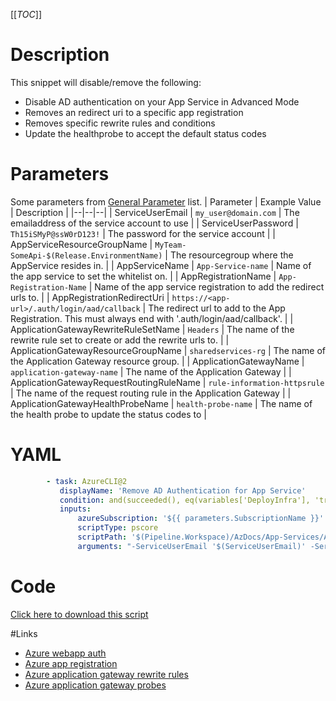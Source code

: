 [[_TOC_]]

# Description

This snippet will disable/remove the following:

- Disable AD authentication on your App Service in Advanced Mode
- Removes an redirect uri to a specific app registration
- Removes specific rewrite rules and conditions
- Update the healthprobe to accept the default status codes

# Parameters

Some parameters from [General Parameter](/Azure/Azure-CLI-Snippets) list.
| Parameter | Example Value | Description |
|--|--|--|
| ServiceUserEmail | `my_user@domain.com` | The emailaddress of the service account to use |
| ServiceUserPassword | `Th15iSMyP@ssW0rD123!` | The password for the service account |
| AppServiceResourceGroupName | `MyTeam-SomeApi-$(Release.EnvironmentName)` | The resourcegroup where the AppService resides in. |
| AppServiceName | `App-Service-name` | Name of the app service to set the whitelist on. |
| AppRegistrationName | `App-Registration-Name` | Name of the app service registration to add the redirect urls to. |
| AppRegistrationRedirectUri | `https://<app-url>/.auth/login/aad/callback` | The redirect url to add to the App Registration. This must always end with '.auth/login/aad/callback'. |
| ApplicationGatewayRewriteRuleSetName | `Headers` | The name of the rewrite rule set to create or add the rewrite urls to. |
| ApplicationGatewayResourceGroupName | `sharedservices-rg` | The name of the Application Gateway resource group. |
| ApplicationGatewayName | `application-gateway-name` | The name of the Application Gateway |
| ApplicationGatewayRequestRoutingRuleName | `rule-information-httpsrule` | The name of the request routing rule in the Application Gateway |
| ApplicationGatewayHealthProbeName | `health-probe-name` | The name of the health probe to update the status codes to |

# YAML

```yaml
        - task: AzureCLI@2
           displayName: 'Remove AD Authentication for App Service'
           condition: and(succeeded(), eq(variables['DeployInfra'], 'true'))
           inputs:
               azureSubscription: '${{ parameters.SubscriptionName }}'
               scriptType: pscore
               scriptPath: '$(Pipeline.Workspace)/AzDocs/App-Services/Authentication/Remove-AD-Authentication-for-App-Service.ps1'
               arguments: "-ServiceUserEmail '$(ServiceUserEmail)' -ServiceUserPassword '$(ServiceUserPassword)' -AppServiceResourceGroupName '$(AppServiceResourceGroupName)' -AppServiceName '$(AppServiceName)' -AppRegistrationName '$(AppRegistrationName)' -AppRegistrationRedirectUri '$(AppRegistrationRedirectUri)' -ApplicationGatewayRewriteRuleSetName '$(ApplicationGatewayRewriteRuleSetName)' -ApplicationGatewayResourceGroupName '$(ApplicationGatewayResourceGroupName)' -ApplicationGatewayName '$(ApplicationGatewayName)' -ApplicationGatewayRequestRoutingRuleName '$(ApplicationGatewayRequestRoutingRuleName)' -ApplicationGatewayHealthProbeName '$(ApplicationGatewayHealthProbeName)'"
```

# Code

[Click here to download this script](../../../../src/App-Services/Authentication/Remove-AD-Authentication-for-App-Service.ps1)

#Links

- [Azure webapp auth](https://docs.microsoft.com/en-us/cli/azure/webapp/auth?view=azure-cli-latest)
- [Azure app registration](https://docs.microsoft.com/en-us/cli/azure/ad/app?view=azure-cli-latest#az_ad_app_update)
- [Azure application gateway rewrite rules](https://docs.microsoft.com/en-us/cli/azure/network/application-gateway/rewrite-rule?view=azure-cli-latest)
- [Azure application gateway probes](https://docs.microsoft.com/en-us/cli/azure/network/application-gateway/probe?view=azure-cli-latest)

